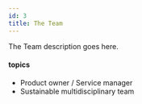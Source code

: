 ```yaml
---
id: 3
title: The Team
---
```


The Team description goes here.

#### topics
- Product owner / Service manager
- Sustainable multidisciplinary team
